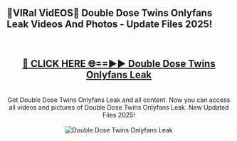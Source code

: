 <h2>🔴VIRal VidEOS🔴 Double Dose Twins Onlyfans Leak Videos And Photos - Update Files 2025!</h2>
<br>
<div align="center">
<h2><a href="https://virallinks.top/odZfE0" rel="nofollow">🔴 CLICK HERE 🌐==►► Double Dose Twins Onlyfans Leak</a></h2>
<br>
Get Double Dose Twins Onlyfans Leak and all content. Now you can access all videos and pictures of Double Dose Twins Onlyfans Leak. New Updated Files 2025!
<br>
<br>
<a href="https://virallinks.top/odZfE0" rel="nofollow" data-target="animated-image.originalLink"><img src="https://i.imgur.com/dJHk4Zq.gif)" alt="Double Dose Twins Onlyfans Leak" style="max-width: 100%; display: inline-block;" data-target="animated-image.originalImage"></a>
</div>
<br>
